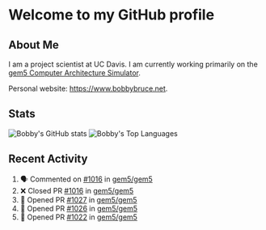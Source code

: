# Welcome to my GitHub profile

## About Me

I am a project scientist at UC Davis. I am currently working primarily on the [gem5 Computer Architecture Simulator](https://github.com/gem5).

Personal website: <https://www.bobbybruce.net>.

## Stats

![Bobby's GitHub stats](https://github-readme-stats.vercel.app/api?username=bobbyrbruce&show_icons=true&theme=responsive&include_all_commits=true&count_private=true&show=reviews&disable_animations=true)
![Bobby's Top Languages ](https://github-readme-stats.vercel.app/api/top-langs/?username=bobbyrbruce&layout=compact&theme=responsive&count_private=true&langs_count=10&disable_animations=true)

## Recent Activity

<!--START_SECTION:activity-->
1. 🗣 Commented on [#1016](https://github.com/gem5/gem5/pull/1016#issuecomment-2055557695) in [gem5/gem5](https://github.com/gem5/gem5)
2. ❌ Closed PR [#1016](https://github.com/gem5/gem5/pull/1016) in [gem5/gem5](https://github.com/gem5/gem5)
3. 💪 Opened PR [#1027](https://github.com/gem5/gem5/pull/1027) in [gem5/gem5](https://github.com/gem5/gem5)
4. 💪 Opened PR [#1026](https://github.com/gem5/gem5/pull/1026) in [gem5/gem5](https://github.com/gem5/gem5)
5. 💪 Opened PR [#1022](https://github.com/gem5/gem5/pull/1022) in [gem5/gem5](https://github.com/gem5/gem5)
<!--END_SECTION:activity-->
